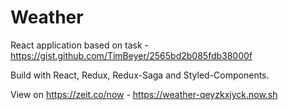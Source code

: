 # Weather

React application based on task - https://gist.github.com/TimBeyer/2565bd2b085fdb38000f

Build with React, Redux, Redux-Saga and Styled-Components.

View on https://zeit.co/now - https://weather-qeyzkxjyck.now.sh
